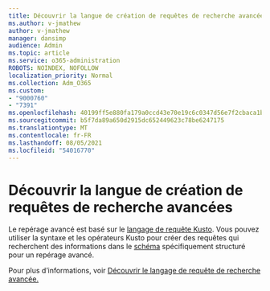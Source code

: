```yaml
---
title: Découvrir la langue de création de requêtes de recherche avancées
ms.author: v-jmathew
author: v-jmathew
manager: dansimp
audience: Admin
ms.topic: article
ms.service: o365-administration
ROBOTS: NOINDEX, NOFOLLOW
localization_priority: Normal
ms.collection: Adm_O365
ms.custom:
- "9000760"
- "7391"
ms.openlocfilehash: 40199ff5e880fa179a0ccd43e70e19c6c0347d56e7f2cbaca1b739dae2aede3d
ms.sourcegitcommit: b5f7da89a650d2915dc652449623c78be6247175
ms.translationtype: MT
ms.contentlocale: fr-FR
ms.lasthandoff: 08/05/2021
ms.locfileid: "54016770"
---
```

# <a name="learn-the-language-for-creating-advanced-hunting-queries"></a>Découvrir la langue de création de requêtes de recherche avancées

Le repérage avancé est basé sur le [langage de requête Kusto](https://go.microsoft.com/fwlink/?linkid=2144620). Vous pouvez utiliser la syntaxe et les opérateurs Kusto pour créer des requêtes qui recherchent des informations dans le [schéma](https://go.microsoft.com/fwlink/?linkid=2144621) spécifiquement structuré pour un repérage avancé.

Pour plus d’informations, voir [Découvrir le langage de requête de recherche avancée.](https://go.microsoft.com/fwlink/?linkid=2144518)
